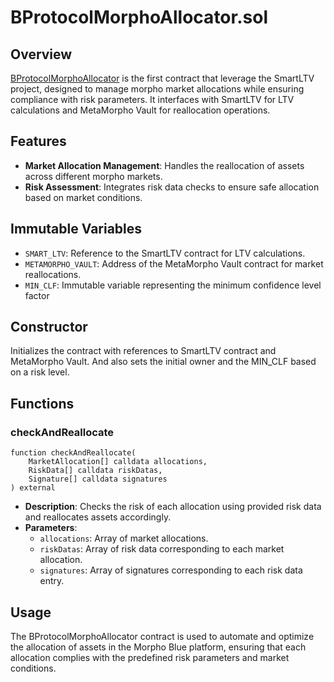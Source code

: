 # BProtocolMorphoAllocator.sol

## Overview

[BProtocolMorphoAllocator](../../src/morpho/BProtocolMorphoAllocator.sol) is the first contract that leverage the SmartLTV project, designed to manage morpho market allocations while ensuring compliance with risk parameters. It interfaces with SmartLTV for LTV calculations and MetaMorpho Vault for reallocation operations.

## Features

- **Market Allocation Management**: Handles the reallocation of assets across different morpho markets.
- **Risk Assessment**: Integrates risk data checks to ensure safe allocation based on market conditions.

## Immutable Variables

- `SMART_LTV`: Reference to the SmartLTV contract for LTV calculations.
- `METAMORPHO_VAULT`: Address of the MetaMorpho Vault contract for market reallocations.
- `MIN_CLF`: Immutable variable representing the minimum confidence level factor

## Constructor

Initializes the contract with references to SmartLTV contract and MetaMorpho Vault.
And also sets the initial owner and the MIN_CLF based on a risk level.

## Functions

### checkAndReallocate

```solidity
function checkAndReallocate(
    MarketAllocation[] calldata allocations,
    RiskData[] calldata riskDatas,
    Signature[] calldata signatures
) external
```

- **Description**: Checks the risk of each allocation using provided risk data and reallocates assets accordingly.
- **Parameters**:
  - `allocations`: Array of market allocations.
  - `riskDatas`: Array of risk data corresponding to each market allocation.
  - `signatures`: Array of signatures corresponding to each risk data entry.

## Usage

The BProtocolMorphoAllocator contract is used to automate and optimize the allocation of assets in the Morpho Blue platform, ensuring that each allocation complies with the predefined risk parameters and market conditions.
